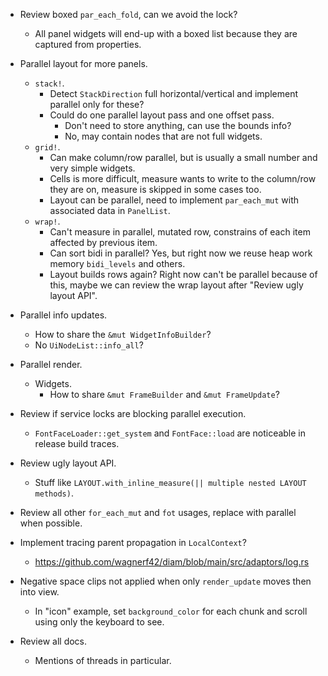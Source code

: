 * Review boxed `par_each_fold`, can we avoid the lock?
    - All panel widgets will end-up with a boxed list because they are captured from properties.

* Parallel layout for more panels.
    - `stack!`.
        - Detect `StackDirection` full horizontal/vertical and implement parallel only for these?
        - Could do one parallel layout pass and one offset pass.
            - Don't need to store anything, can use the bounds info?
            - No, may contain nodes that are not full widgets.
    - `grid!`.
        - Can make column/row parallel, but is usually a small number and very simple widgets.
        - Cells is more difficult, measure wants to write to the column/row they are on, measure is skipped in some cases too.
        - Layout can be parallel, need to implement `par_each_mut` with associated data in `PanelList`.
    - `wrap!`.
        - Can't measure in parallel, mutated row, constrains of each item affected by previous item.
        - Can sort bidi in parallel? Yes, but right now we reuse heap work memory `bidi_levels` and others.
        - Layout builds rows again? Right now can't be parallel because of this, maybe we can review the wrap layout after
          "Review ugly layout API".

* Parallel info updates.
    - How to share the `&mut WidgetInfoBuilder`?
    - No `UiNodeList::info_all`?

* Parallel render.
    - Widgets.
        - How to share `&mut FrameBuilder` and `&mut FrameUpdate`?

* Review if service locks are blocking parallel execution.
    - `FontFaceLoader::get_system` and `FontFace::load` are noticeable in release build traces.

* Review ugly layout API.
    - Stuff like `LAYOUT.with_inline_measure(|| multiple nested LAYOUT methods)`.

* Review all other `for_each_mut` and `fot` usages, replace with parallel when possible.

* Implement tracing parent propagation in `LocalContext`?
    - https://github.com/wagnerf42/diam/blob/main/src/adaptors/log.rs

* Negative space clips not applied when only `render_update` moves then into view.
    - In "icon" example, set `background_color` for each chunk and scroll using only the keyboard to see.

* Review all docs.
    - Mentions of threads in particular.